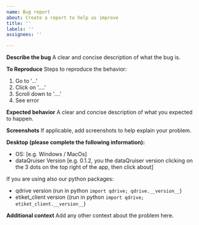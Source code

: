 ```yaml
---
name: Bug report
about: Create a report to help us improve
title: ''
labels: ''
assignees: ''

---
```


**Describe the bug**
A clear and concise description of what the bug is.

**To Reproduce**
Steps to reproduce the behavior:
1. Go to '...'
2. Click on '....'
3. Scroll down to '....'
4. See error

**Expected behavior**
A clear and concise description of what you expected to happen.

**Screenshots**
If applicable, add screenshots to help explain your problem.

**Desktop (please complete the following information):**
 - OS: [e.g. Windows / MacOs]
 - dataQruiser Version [e.g. 0.1.2, you the dataQruiser version clicking on the 3 dots on the top right of the app, then click about]

If you are using also our python packages:
 - qdrive version (run in python `import qdrive; qdrive.__version__`)
 - etiket_client version ((run in python `import qdrive; etiket_client.__version__`)

**Additional context**
Add any other context about the problem here.
